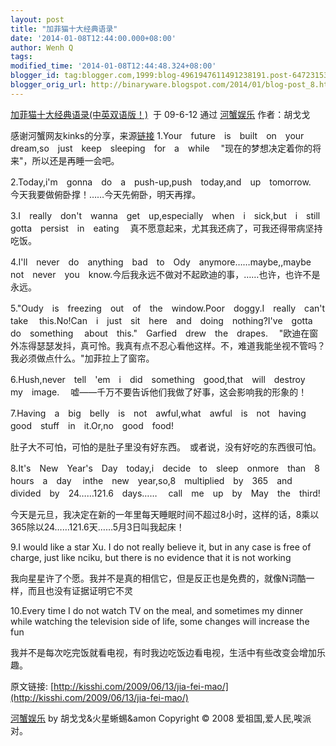 ```yaml
---
layout: post
title: "加菲猫十大经典语录"
date: '2014-01-08T12:44:00.000+08:00'
author: Wenh Q
tags:
modified_time: '2014-01-08T12:44:48.324+08:00'
blogger_id: tag:blogger.com,1999:blog-4961947611491238191.post-6472315345324062508
blogger_orig_url: http://binaryware.blogspot.com/2014/01/blog-post_8.html
---
```

[加菲猫十大经典语录(中英双语版！)](http://kisshi.com/2009/06/13/jia-fei-mao/)  于
09-6-12 通过 [河蟹娱乐](http://kisshi.com/) 作者：胡戈戈


感谢河蟹网友kinks的分享，来源[链接](http://bbs.book.sina.com.cn/thread-16-4/tree-205148-4260-29152.html)
1.Your　future　is　built　on　your　dream,so　just　keep　sleeping　for　a　while　
"现在的梦想决定着你的将来"，所以还是再睡一会吧。　

2.Today,i'm　gonna　do　a　push-up,push　today,and　up　tomorrow.　
今天我要做俯卧撑！……今天先俯卧，明天再撑。

3.I　really　don't　wanna　get　up,especially­　when　i　sick,but　i　still　gotta　persist　in　eating　
真不愿意起来，尤其我还病了，可我还得带病坚持吃饭。

4.I'll　never　do　anything　bad　to　Ody　anymore……maybe,,maybe　not　never　you　know.今后我永远不做对不起欧迪的事，……也许，也许不是永远。　

5."Oudy　is　freezing　out　of　the　window.Poor　doggy.I　really　can't　take　
this.No!Can　i　just　sit　here　and　doing　nothing?I've　gotta　do　something　
about　this."　Garfied　drew　the　drapes.　
"欧迪在窗外冻得瑟瑟发抖，真可怜。我真有点不忍心看他这样。不，难道我能坐视不管吗？我必须做点什么。"加菲拉上了窗帘。

6.Hush,never　tell　'em　i　did　something　good,that　will　destroy　my　image.　
嘘——千万不要告诉他们我做了好事，这会影响我的形象的！

7.Having　a　big　belly　is　not　awful,what　awful　is　not　having　good　stuff　in　it.Or,no　good　food!

肚子大不可怕，可怕的是肚子里没有好东西。　或者说，没有好吃的东西很可怕。　

8.It's　New　Year's　Day　today,i　decide　to　sleep　onmore　than　8　hours　a　day　
inthe　new　year,so,8　multiplied­　by　365　and　divided　by　24……121.6　days……　
call　me　up　by　May　the　third!　

今天是元旦，我决定在新的一年里每天睡眠时间不超过8小时，这样的话，8乘以365除以24……121.6天……5月3日叫我起床！

9.I would like a star Xu. I do not really believe it, but in any case is
free of charge, just like nciku, but there is no evidence that it is not
working

我向星星许了个愿。我并不是真的相信它，但是反正也是免费的，就像N词酷一样，而且也没有证据证明它不灵

10.Every time I do not watch TV on the meal, and sometimes my dinner
while watching the television­ side of life, some changes will increase
the fun

我并不是每次吃完饭就看电视，有时我边吃饭边看电视，生活中有些改变会增加乐趣。

原文链接:
[http://kisshi.com/2009/06/13/jia-fei-mao/](http://kisshi.com/2009/06/13/jia-fei-mao/)

[河蟹娱乐](http://kisshi.com/) by 胡戈戈&火星蜥蜴&amon Copyright © 2008
爱祖国,爱人民,唉派对。
